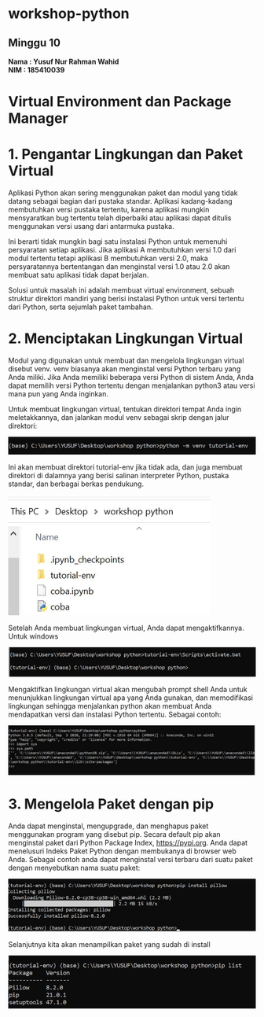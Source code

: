 # workshop-python
<h2>Minggu 10</h2>
<b>Nama : Yusuf Nur Rahman Wahid</b></br>
<b>NIM : 185410039</b>

# Virtual Environment dan Package Manager

# 1. Pengantar Lingkungan dan Paket Virtual
Aplikasi Python akan sering menggunakan paket dan modul yang tidak datang sebagai bagian dari pustaka standar. Aplikasi kadang-kadang membutuhkan versi pustaka tertentu, karena aplikasi mungkin mensyaratkan bug tertentu telah diperbaiki atau aplikasi dapat ditulis menggunakan versi usang dari antarmuka pustaka.

Ini berarti tidak mungkin bagi satu instalasi Python untuk memenuhi persyaratan setiap aplikasi. Jika aplikasi A membutuhkan versi 1.0 dari modul tertentu tetapi aplikasi B membutuhkan versi 2.0, maka persyaratannya bertentangan dan menginstal versi 1.0 atau 2.0 akan membuat satu aplikasi tidak dapat berjalan.

Solusi untuk masalah ini adalah membuat virtual environment, sebuah struktur direktori mandiri yang berisi instalasi Python untuk versi tertentu dari Python, serta sejumlah paket tambahan.

# 2. Menciptakan Lingkungan Virtual
Modul yang digunakan untuk membuat dan mengelola lingkungan virtual disebut venv. venv biasanya akan menginstal versi Python terbaru yang Anda miliki. Jika Anda memiliki beberapa versi Python di sistem Anda, Anda dapat memilih versi Python tertentu dengan menjalankan python3 atau versi mana pun yang Anda inginkan.

Untuk membuat lingkungan virtual, tentukan direktori tempat Anda ingin meletakkannya, dan jalankan modul venv sebagai skrip dengan jalur direktori:

<img src="https://github.com/yusufnrw13/workshop-python/blob/master/Minggu09/gambar/gambar1.jpg"/>

Ini akan membuat direktori tutorial-env jika tidak ada, dan juga membuat direktori di dalamnya yang berisi salinan interpreter Python, pustaka standar, dan berbagai berkas pendukung.

<img src="https://github.com/yusufnrw13/workshop-python/blob/master/Minggu09/gambar/gambar2.jpg"/>

Setelah Anda membuat lingkungan virtual, Anda dapat mengaktifkannya.
Untuk windows

<img src="https://github.com/yusufnrw13/workshop-python/blob/master/Minggu09/gambar/gambar3.jpg"/>

Mengaktifkan lingkungan virtual akan mengubah prompt shell Anda untuk menunjukkan lingkungan virtual apa yang Anda gunakan, dan memodifikasi lingkungan sehingga menjalankan python akan membuat Anda mendapatkan versi dan instalasi Python tertentu. Sebagai contoh:

<img src="https://github.com/yusufnrw13/workshop-python/blob/master/Minggu09/gambar/gambar4.jpg"/>

# 3. Mengelola Paket dengan pip
Anda dapat menginstal, mengupgrade, dan menghapus paket menggunakan program yang disebut pip. Secara default pip akan menginstal paket dari Python Package Index, <https://pypi.org>. Anda dapat menelusuri Indeks Paket Python dengan membukanya di browser web Anda.
Sebagai contoh anda dapat menginstal versi terbaru dari suatu paket dengan menyebutkan nama suatu paket:

<img src="https://github.com/yusufnrw13/workshop-python/blob/master/Minggu09/gambar/gambar5.jpg"/>

Selanjutnya kita akan menampilkan paket yang sudah di install

<img src="https://github.com/yusufnrw13/workshop-python/blob/master/Minggu09/gambar/gambar6.jpg"/>





